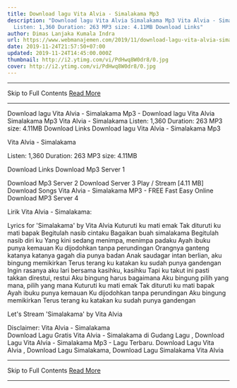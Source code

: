 ```yaml
---
title: Download lagu Vita Alvia - Simalakama Mp3
description: "Download lagu Vita Alvia Simalakama Mp3 Vita Alvia - Simalakama
  Listen: 1,360 Duration: 263 MP3 size: 4.11MB Download Links"
author: Dimas Lanjaka Kumala Indra
url: https://www.webmanajemen.com/2019/11/download-lagu-vita-alvia-simalakama-mp3.html
date: 2019-11-24T21:57:50+07:00
updated: 2019-11-24T14:45:00.000Z
thumbnail: http://i2.ytimg.com/vi/PdHwq8W0dr8/0.jpg
cover: http://i2.ytimg.com/vi/PdHwq8W0dr8/0.jpg
---
```


<hr/> Skip to Full Contents <a href="https://www.webmanajemen.com/2019/11/download-lagu-vita-alvia-simalakama-mp3.html" rel="follow" class="button" id="read-more">Read More</a> <hr/> Download lagu Vita Alvia - Simalakama Mp3 - Download lagu Vita Alvia Simalakama Mp3 Vita Alvia - Simalakama Listen: 1,360 Duration: 263 MP3 size: 4.11MB Download Links Download lagu Vita Alvia - Simalakama Mp3

  Vita Alvia - Simalakama 

  Listen: 1,360 
  Duration: 263 
  MP3 size: 4.11MB 

  Download Links 
  Download Mp3 Server 1 

  Download Mp3 Server 2 
  Download Server 3 
  Play / Stream [4.11 MB] Download Songs Vita Alvia - Simalakama MP3 - FREE Fast Easy Online 
  Download MP3 Server 4 


                             
Lirik Vita Alvia - Simalakama:
                             
 
 
 Lyrics for 'Simalakama' by Vita Alvia
  Kuturuti ku mati emak
 Tak dituruti ku mati bapak
 Begitulah nasib cintaku
 Bagaikan buah simalakama
 Begitulah nasib diri ku
 Yang kini sedang menimpa, menimpa padaku
  Ayah ibuku punya kemauan
 Ku dijodohkan tanpa perundingan
 Orangnya ganteng katanya katanya gagah dia punya badan
 Anak saudagar intan berlian, aku bingung memikirkan
 Terus terang ku katakan ku sudah punya gandengan
  Ingin rasanya aku lari bersama kasihku, kasihku
 Tapi ku takut ini pasti takkan direstui, restui
 Aku bingung harus bagaimana
 Aku bingung pilih yang mana, pilih yang mana
  Kuturuti ku mati emak
 Tak dituruti ku mati bapak
 Ayah ibuku punya kemauan
 Ku dijodohkan tanpa perundingan
 Aku bingung memikirkan
 Terus terang ku katakan ku sudah punya gandengan
  
 Let's Stream 'Simalakama' by Vita Alvia
   
  
 Disclaimer: Vita Alvia - Simalakama                            
                         Download Lagu Gratis Vita Alvia - Simalakama di Gudang Lagu , Download Lagu Vita Alvia - Simalakama Mp3 - Lagu Terbaru.                                                         Download Lagu Vita Alvia ,  Download Lagu  Simalakama,  Download Lagu  Simalakama Vita Alvia <hr/> Skip to Full Contents <a href="https://www.webmanajemen.com/2019/11/download-lagu-vita-alvia-simalakama-mp3.html" rel="follow" class="button" id="read-more">Read More</a> <hr/>